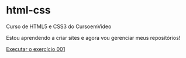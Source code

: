# html-css
 Curso de HTML5 e CSS3 do CursoemVideo

 Estou aprendendo a criar sites e agora vou gerenciar meus repositórios!

 <a href="https://pguilimaf.github.io/html-css/exercicios/ex001/index.html">Executar o exercício 001</a>
